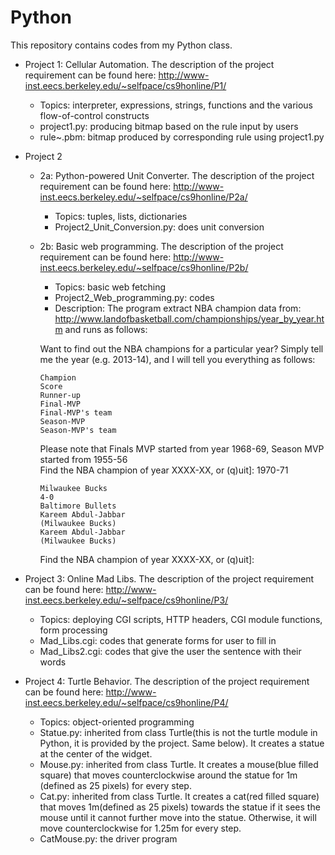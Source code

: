 Python
======
This repository contains codes from my Python class.

* Project 1: Cellular Automation. The description of the project requirement can be found here:
http://www-inst.eecs.berkeley.edu/~selfpace/cs9honline/P1/
  - Topics: interpreter, expressions, strings, functions and the various flow-of-control constructs
  - project1.py: producing bitmap based on the rule input by users
  - rule~.pbm: bitmap produced by corresponding rule using project1.py

* Project 2
  * 2a: Python-powered Unit Converter. The description of the project requirement can be found here:
http://www-inst.eecs.berkeley.edu/~selfpace/cs9honline/P2a/
      - Topics: tuples, lists, dictionaries
      - Project2_Unit_Conversion.py: does unit conversion

  * 2b: Basic web programming. The description of the project requirement can be found here:
http://www-inst.eecs.berkeley.edu/~selfpace/cs9honline/P2b/
      - Topics: basic web fetching
      - Project2_Web_programming.py: codes
      - Description: The program extract NBA champion data from: http://www.landofbasketball.com/championships/year_by_year.htm and runs as follows:<br>

    Want to find out the NBA champions for a particular year? Simply tell me the year (e.g. 2013-14), and I will tell you everything as follows:<br>
    
    	Champion
    	Score
    	Runner-up
    	Final-MVP
    	Final-MVP's team
    	Season-MVP
    	Season-MVP's team
    	
    Please note that Finals MVP started from year 1968-69, Season MVP started from 1955-56<br>
    Find the NBA champion of year XXXX-XX, or (q)uit]: 1970-71<br>
    
        Milwaukee Bucks
        4-0
        Baltimore Bullets
        Kareem Abdul-Jabbar
        (Milwaukee Bucks)
        Kareem Abdul-Jabbar
        (Milwaukee Bucks)
      
    Find the NBA champion of year XXXX-XX, or (q)uit]: <br>

* Project 3: Online Mad Libs. The description of the project requirement can be found here:
http://www-inst.eecs.berkeley.edu/~selfpace/cs9honline/P3/
  - Topics: deploying CGI scripts, HTTP headers, CGI module functions, form processing
  - Mad_Libs.cgi: codes that generate forms for user to fill in
  - Mad_Libs2.cgi: codes that give the user the sentence with their words

* Project 4: Turtle Behavior. The description of the project requirement can be found here:
http://www-inst.eecs.berkeley.edu/~selfpace/cs9honline/P4/
  - Topics: object-oriented programming
  - Statue.py: inherited from class Turtle(this is not the turtle module in Python, it is provided by the project. Same below). It creates a statue at the center of the widget.
  - Mouse.py: inherited from class Turtle. It creates a mouse(blue filled square) that moves counterclockwise around the statue for 1m (defined as 25 pixels) for every step.
  - Cat.py: inherited from class Turtle. It creates a cat(red filled square) that moves 1m(defined as 25 pixels) towards the statue if it sees the mouse until it cannot further move into the statue. Otherwise, it will move counterclockwise for 1.25m for every step.
  - CatMouse.py: the driver program
